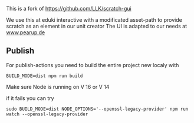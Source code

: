 This is a fork of https://github.com/LLK/scratch-gui

We use this at eduki interactive with a modificated asset-path to provide scratch as an element in our unit creator
The UI is adapted to our needs at www.pearup.de

## Publish

For publish-actions you need to build the entire project new localy with

`BUILD_MODE=dist npm run build`

Make sure Node is running on V 16 or V 14

if it fails you can try

`sudo BUILD_MODE=dist NODE_OPTIONS='--openssl-legacy-provider' npm run watch --openssl-legacy-provider`
